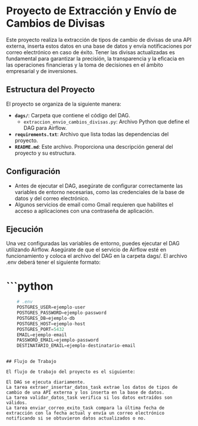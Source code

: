 # Proyecto de Extracción y Envío de Cambios de Divisas

Este proyecto realiza la extracción de tipos de cambio de divisas de una API externa, inserta estos datos en una base de datos y envía notificaciones por correo electrónico en caso de éxito.
Tener las divisas actualizadas es fundamental para garantizar la precisión, la transparencia y la eficacia en las operaciones financieras y la toma de decisiones en el ámbito empresarial y de inversiones.

## Estructura del Proyecto

El proyecto se organiza de la siguiente manera:

- **`dags/`**: Carpeta que contiene el código del DAG.
  - `extraccion_envio_cambios_divisas.py`: Archivo Python que define el DAG para Airflow.
- **`requirements.txt`**: Archivo que lista todas las dependencias del proyecto.
- **`README.md`**: Este archivo. Proporciona una descripción general del proyecto y su estructura.


## Configuración

* Antes de ejecutar el DAG, asegúrate de configurar correctamente las variables de entorno necesarias, como las credenciales de la base de datos y del correo electrónico.
* Algunos servicios de email como Gmail requieren que habilites el acceso a aplicaciones con una contraseña de aplicación. 

## Ejecución

Una vez configuradas las variables de entorno, puedes ejecutar el DAG utilizando Airflow. Asegúrate de que el servicio de Airflow esté en funcionamiento y coloca el archivo del DAG en la carpeta dags/.
El archivo .env deberá tener el siguiente formato:
# ```python
```python
    # .env
    POSTGRES_USER=ejemplo-user
    POSTGRES_PASSWORD=ejemplo-password
    POSTGRES_DB=ejemplo-db
    POSTGRES_HOST=ejemplo-host
    POSTGRES_PORT=5432
    EMAIL=ejemplo-email
    PASSWORD_EMAIL=ejemplo-password
    DESTINATARIO_EMAIL=ejemplo-destinatario-email
```
```

## Flujo de Trabajo

El flujo de trabajo del proyecto es el siguiente:

El DAG se ejecuta diariamente.
La tarea extraer_insertar_datos_task extrae los datos de tipos de cambio de una API externa y los inserta en la base de datos.
La tarea validar_datos_task verifica si los datos extraídos son válidos.
La tarea enviar_correo_exito_task compara la última fecha de extracción con la fecha actual y envía un correo electrónico notificando si se obtuvieron datos actualizados o no.
